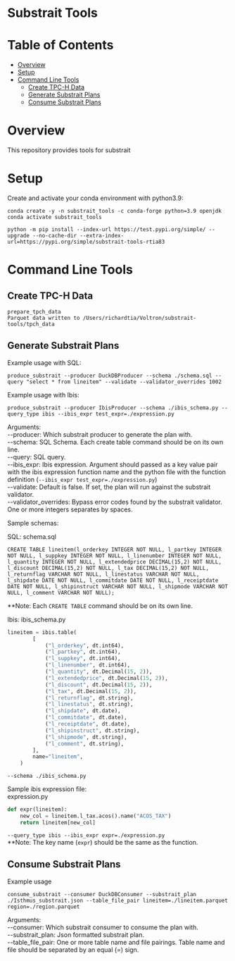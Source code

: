 Substrait Tools
====================================

Table of Contents
=================
* [Overview](#Overview)
* [Setup](#Setup)
* [Command Line Tools](#Command-Line-Tools)
  * [Create TPC-H Data](#Create-TPC-H-Data)
  * [Generate Substrait Plans](#Generate-Substrait-Plans)
  * [Consume Substrait Plans](#Consume-Substrait-Plans)

# Overview
This repository provides tools for substrait


# Setup
Create and activate your conda environment with python3.9:
```commandline
conda create -y -n substrait_tools -c conda-forge python=3.9 openjdk
conda activate substrait_tools

python -m pip install --index-url https://test.pypi.org/simple/ --upgrade --no-cache-dir --extra-index-url=https://pypi.org/simple/substrait-tools-rtia83
```

# Command Line Tools

## Create TPC-H Data

```commandline
prepare_tpch_data                                                                                 
Parquet data written to /Users/richardtia/Voltron/substrait-tools/tpch_data
```

## Generate Substrait Plans

Example usage with SQL:
```commandline
produce_substrait --producer DuckDBProducer --schema ./schema.sql --query "select * from lineitem" --validate --validator_overrides 1002
```

Example usage with Ibis:
```commandline
produce_substrait --producer IbisProducer --schema ./ibis_schema.py --query_type ibis --ibis_expr test_expr=./expression.py
```

Arguments:<br>
--producer: Which substrait producer to generate the plan with.<br>
--schema: SQL Schema.  Each create table command should be on its own line.<br>
--query: SQL query.<br>
--ibis_expr: Ibis expression.  Argument should passed as a key value pair with the ibis expression function name and the python file with the function definition (`--ibis_expr test_expr=./expression.py`)<br>
--validate: Default is false.  If set, the plan will run against the substrait validator.<br>
--validator_overrides: Bypass error codes found by the substrait validator.  One or more integers separates by spaces.<br>

Sample schemas:

SQL: schema.sql
```text
CREATE TABLE lineitem(l_orderkey INTEGER NOT NULL, l_partkey INTEGER NOT NULL, l_suppkey INTEGER NOT NULL, l_linenumber INTEGER NOT NULL, l_quantity INTEGER NOT NULL, l_extendedprice DECIMAL(15,2) NOT NULL, l_discount DECIMAL(15,2) NOT NULL, l_tax DECIMAL(15,2) NOT NULL, l_returnflag VARCHAR NOT NULL, l_linestatus VARCHAR NOT NULL, l_shipdate DATE NOT NULL, l_commitdate DATE NOT NULL, l_receiptdate DATE NOT NULL, l_shipinstruct VARCHAR NOT NULL, l_shipmode VARCHAR NOT NULL, l_comment VARCHAR NOT NULL);
```
**Note: Each `CREATE TABLE` command should be on its own line.

Ibis: ibis_schema.py
```python
lineitem = ibis.table(
        [
            ("l_orderkey", dt.int64),
            ("l_partkey", dt.int64),
            ("l_suppkey", dt.int64),
            ("l_linenumber", dt.int64),
            ("l_quantity", dt.Decimal(15, 2)),
            ("l_extendedprice", dt.Decimal(15, 2)),
            ("l_discount", dt.Decimal(15, 2)),
            ("l_tax", dt.Decimal(15, 2)),
            ("l_returnflag", dt.string),
            ("l_linestatus", dt.string),
            ("l_shipdate", dt.date),
            ("l_commitdate", dt.date),
            ("l_receiptdate", dt.date),
            ("l_shipinstruct", dt.string),
            ("l_shipmode", dt.string),
            ("l_comment", dt.string),
        ],
        name="lineitem",
    )
```
`--schema ./ibis_schema.py`

Sample ibis expression file:<br>
expression.py
```python
def expr(lineitem):
    new_col = lineitem.l_tax.acos().name("ACOS_TAX")
    return lineitem[new_col]
```
`--query_type ibis --ibis_expr expr=./expression.py`<br>
**Note: The key name (`expr`) should be the same as the function.

## Consume Substrait Plans

Example usage
```commandline
consume_substrait --consumer DuckDBConsumer --substrait_plan ./Isthmus_substrait.json --table_file_pair lineitem=./lineitem.parquet region=./region.parquet
```
Arguments:<br>
--consumer: Which substrait consumer to consume the plan with.<br>
--substrait_plan: Json formatted substrait plan.<br>
--table_file_pair: One or more table name and file pairings. Table name and file should be separated by an equal (=) sign.<br>